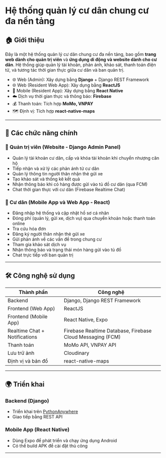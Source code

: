 # Hệ thống quản lý cư dân chung cư đa nền tảng

## 🏠 Giới thiệu

Đây là một hệ thống quản lý cư dân chung cư đa nền tảng, bao gồm **trang web dành cho quản trị viên** và **ứng dụng di động và website dành cho cư dân**. Hệ thống giúp quản lý tài khoản, phản ánh, khảo sát, thanh toán điện tử, và tương tác thời gian thực giữa cư dân và ban quản trị.

- 🌐 Web (Admin): Xây dựng bằng **Django** + Django REST Framework
- 🌐 Web (Resident Web App): Xây dụng bằng **ReactJS**
- 📱 Mobile (Resident App): Xây dựng bằng **React Native**
- ☁️ Dịch vụ thời gian thực và thông báo: **Firebase**
- 💰 Thanh toán: Tích hợp **MoMo, VNPAY**
- 🗺️ Định vị: Tích hợp **react-native-maps**

---

## 🔧 Các chức năng chính

### 🎯 Quản trị viên (Website - Django Admin Panel)
- Quản lý tài khoản cư dân, cấp và khóa tài khoản khi chuyển nhượng căn hộ
- Tiếp nhận và xử lý các phản ánh từ cư dân
- Quản lý thông tin người thân nhận thẻ gửi xe
- Tạo khảo sát và thống kê kết quả
- Nhận thông báo khi có hàng được gửi vào tủ đồ cư dân (qua FCM)
- Chat thời gian thực với cư dân (Firebase Realtime Chat)

### 👤 Cư dân (Mobile App và Web App - React)
- Đăng nhập hệ thống và cập nhật hồ sơ cá nhân
- Đóng phí (quản lý, gửi xe, dịch vụ) qua chuyển khoản hoặc thanh toán online
- Tra cứu hóa đơn
- Đăng ký người thân nhận thẻ gửi xe
- Gửi phản ánh về các vấn đề trong chung cư
- Tham gia khảo sát dịch vụ
- Nhận thông báo và trạng thái món hàng gửi vào tủ đồ
- Chat trực tiếp với ban quản trị

---

## 🛠️ Công nghệ sử dụng

| Thành phần | Công nghệ |
|-----------|-----------|
| Backend   | Django, Django REST Framework |
| Frontend (Web App) | ReactJS |
| Frontend (Mobile App) | React Native, Expo |
| Realtime Chat + Notifications | Firebase Realtime Database, Firebase Cloud Messaging (FCM) |
| Thanh toán | MoMo API, VNPAY API |
| Lưu trữ ảnh | Cloudinary |
| Định vị và bản đồ | react-native-maps |

---

## 🌍 Triển khai

### Backend (Django)
- Triển khai trên [PythonAnywhere](https://www.pythonanywhere.com)
- Giao tiếp bằng REST API

### Mobile App (React Native)
- Dùng Expo để phát triển và chạy ứng dụng Android
- Có thể build APK để cài đặt thủ công

---
